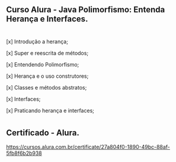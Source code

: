 ## Curso Alura - Java Polimorfismo: Entenda Herança e Interfaces.
#
[x] Introdução a herança;

[x] Super e reescrita de métodos;

[x] Entendendo Polimorfismo;

[x] Herança e o uso construtores;

[x] Classes e métodos abstratos;

[x] Interfaces;

[x] Praticando herança e interfaces;

#

## Certificado - Alura.

https://cursos.alura.com.br/certificate/27a804f0-1890-49bc-88af-5fb8f6b2b938
